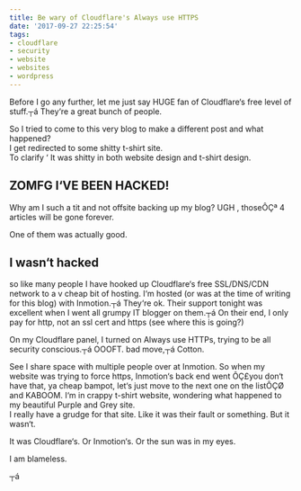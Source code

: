 ```yaml
---
title: Be wary of Cloudflare's Always use HTTPS
date: '2017-09-27 22:25:54'
tags:
- cloudflare
- security
- website
- websites
- wordpress
---
```



Before I go any further, let me just say HUGE fan of Cloudflare‘s free level of stuff.┬á They‘re a great bunch of people.

So I tried to come to this very blog to make a different post and what happened?  
 I get redirected to some shitty t-shirt site.  
 To clarify ‘ It was shitty in both website design and t-shirt design.


## ZOMFG I‘VE BEEN HACKED!

Why am I such a tit and not offsite backing up my blog? UGH , thoseÔÇª 4 articles will be gone forever.

One of them was actually good.


## I wasn‘t hacked

so like many people I have hooked up Cloudflare‘s free SSL/DNS/CDN network to a v cheap bit of hosting. I‘m hosted (or was at the time of writing for this blog) with Inmotion.┬á They‘re ok. Their support tonight was excellent when I went all grumpy IT blogger on them.┬á On their end, I only pay for http, not an ssl cert and https (see where this is going?)

On my Cloudflare panel, I turned on Always use HTTPs, trying to be all security conscious.┬á OOOFT. bad move,┬á Cotton.

See I share space with multiple people over at Inmotion. So when my website was trying to force https, Inmotion‘s back end went ÔÇ£you don‘t have that, ya cheap bampot, let‘s just move to the next one on the listÔÇØ and KABOOM. I‘m in crappy t-shirt website, wondering what happened to my beautiful Purple and Grey site.  
 I really have a grudge for that site. Like it was their fault or something. But it wasn‘t.

It was Cloudflare‘s. Or Inmotion‘s. Or the sun was in my eyes.

I am blameless.

┬á



